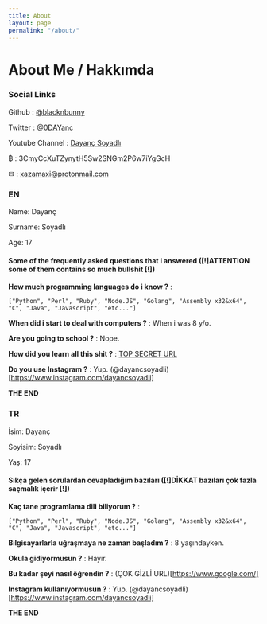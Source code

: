 ```yaml
---
title: About
layout: page
permalink: "/about/"
---
```


# About Me / Hakkımda

### Social Links
Github : [@blacknbunny](https://github.com/blacknbunny)

Twitter : [@0DAYanc](https://www.twitter.com/0DAYanc)

Youtube Channel : [Dayanç Soyadlı](https://www.youtube.com/channel/UCAW77-4MVX2AL7S40CLtO7A)

฿ : 3CmyCcXuTZynytH5Sw2SNGm2P6w7iYgGcH

✉ : xazamaxi@protonmail.com

### EN
Name: Dayanç

Surname: Soyadlı

Age: 17

#### Some of the frequently asked questions that i answered ([!]ATTENTION some of them contains so much bullshit [!])
**How much programming languages do i know ?** : 

```["Python", "Perl", "Ruby", "Node.JS", "Golang", "Assembly x32&x64", "C", "Java", "Javascript", "etc..."]```

**When did i start to deal with computers ?** : When i was 8 y/o.

**Are you going to school ?** : Nope.

**How did you learn all this shit ?** : [TOP SECRET URL](https://www.google.com/)

**Do you use Instagram ?** : Yup. (@dayancsoyadli)[https://www.instagram.com/dayancsoyadli]

**THE END**

### TR
İsim: Dayanç

Soyisim: Soyadlı

Yaş: 17

#### Sıkça gelen sorulardan cevapladığım bazıları ([!]DİKKAT bazıları çok fazla saçmalık içerir [!])

**Kaç tane programlama dili biliyorum ?** :

```["Python", "Perl", "Ruby", "Node.JS", "Golang", "Assembly x32&x64", "C", "Java", "Javascript", "etc..."]```

**Bilgisayarlarla uğraşmaya ne zaman başladım ?** : 8 yaşındayken.

**Okula gidiyormusun ?** : Hayır.

**Bu kadar şeyi nasıl öğrendin ?** : (ÇOK GİZLİ URL)[https://www.google.com/]

**Instagram kullanıyormusun ?** : Yup. (@dayancsoyadli)[https://www.instagram.com/dayancsoyadli]

**THE END**


